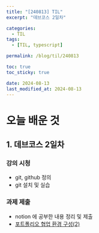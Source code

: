 ```yaml
---
title: "[240813] TIL"
excerpt: "데브코스 2일차"

categories:
  - TIL
tags:
  - [TIL, typescript]

permalink: /blog/til/240813

toc: true
toc_sticky: true

date: 2024-08-13
last_modified_at: 2024-08-13
---
```


# 오늘 배운 것

## 1. 데브코스 2일차

### 강의 시청

- git, github 정의
- git 설치 및 실습

### 과제 제출

- notion 에 공부한 내용 정리 및 제출
- [포트폴리오 협업 환경 구성(2)](https://crimson-fold-8fa.notion.site/2-181b3b38e041429dae67dc34215ef60d?pvs=4)
